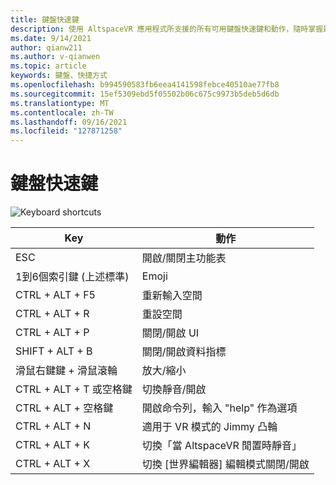 ```yaml
---
title: 鍵盤快速鍵
description: 使用 AltspaceVR 應用程式所支援的所有可用鍵盤快速鍵和動作，隨時掌握最新狀態。
ms.date: 9/14/2021
author: qianw211
ms.author: v-qianwen
ms.topic: article
keywords: 鍵盤、快捷方式
ms.openlocfilehash: b994590583fb6eea4141598febce40510ae77fb8
ms.sourcegitcommit: 15ef5309ebd5f05502b06c675c9973b5deb5d6db
ms.translationtype: MT
ms.contentlocale: zh-TW
ms.lasthandoff: 09/16/2021
ms.locfileid: "127871258"
---
```

# <a name="keyboard-shortcuts"></a>鍵盤快速鍵

<img src="images\keyboard-shortcuts.png" alt="Keyboard shortcuts">

| Key | 動作 |
|---|---|
| ESC | 開啟/關閉主功能表 |
| 1到6個索引鍵 (上述標準)  | Emoji |
| CTRL + ALT + F5 | 重新輸入空間 |
| CTRL + ALT + R | 重設空間 |
| CTRL + ALT + P | 關閉/開啟 UI |
| SHIFT + ALT + B | 關閉/開啟資料指標 |
| 滑鼠右鍵鍵 + 滑鼠滾輪 | 放大/縮小 |
| CTRL + ALT + T 或空格鍵 | 切換靜音/開啟 |
| CTRL + ALT + 空格鍵 | 開啟命令列，輸入 "help" 作為選項 |
| CTRL + ALT + N | 適用于 VR 模式的 Jimmy 凸輪 |
| CTRL + ALT + K | 切換「當 AltspaceVR 閒置時靜音」 |
| CTRL + ALT + X | 切換 [世界編輯器] 編輯模式關閉/開啟 |